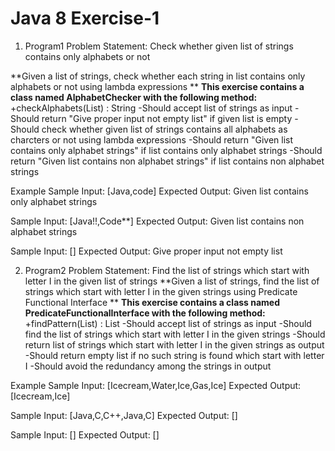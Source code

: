 # Java 8 Exercise-1

1. Program1
Problem Statement: Check whether given list of strings contains only alphabets or not

**Given a list of strings, check whether each string in list contains only alphabets or not
using lambda expressions **
**This exercise contains a class named AlphabetChecker with the following method:**
+checkAlphabets(List<String>) : String
-Should accept list of strings as input
-Should return "Give proper input not empty list" if given list is empty
-Should check whether given list of strings contains all alphabets as charcters or
not using lambda expressions
-Should return "Given list contains only alphabet strings" if list contains only
alphabet strings
-Should return "Given list contains non alphabet strings" if list contains non
alphabet strings

Example
Sample Input:
[Java,code]
Expected Output:
Given list contains only alphabet strings

Sample Input:
[Java!!,Code**]
Expected Output:
Given list contains non alphabet strings

Sample Input:
[]
Expected Output:
Give proper input not empty list

2. Program2
Problem Statement: Find the list of strings which start with letter I in the given list of
strings
**Given a list of strings, find the list of strings which start with letter I in the given strings
using Predicate Functional Interface **
**This exercise contains a class named PredicateFunctionalInterface with the following
method:**
+findPattern(List<String>) : List<String>
-Should accept list of strings as input
-Should find the list of strings which start with letter I in the given strings
-Should return list of strings which start with letter I in the given strings as output
-Should return empty list if no such string is found which start with letter I
-Should avoid the redundancy among the strings in output

Example
Sample Input:
[Icecream,Water,Ice,Gas,Ice]
Expected Output:
[Icecream,Ice]

Sample Input:
[Java,C,C++,Java,C]
Expected Output:
[]

Sample Input:
[]
Expected Output:
[]